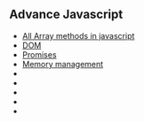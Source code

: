 
## Advance Javascript

 - [All Array methods in javascript](https://developer.mozilla.org/en-US/docs/Web/JavaScript/Reference/Global_Objects/Array)
 - [DOM](https://github.com/CsarGomez/beginnersJavascriptNotes/blob/master/04_dom.md)
 - [Promises](https://github.com/CsarGomez/beginnersJavascriptNotes/blob/master/12_AdvancedFlowControl.md)
 - [Memory management](https://developer.mozilla.org/en-US/docs/Web/JavaScript/Memory_Management)
 - []()
 - []()
 - []()
 - []()
 - []()

